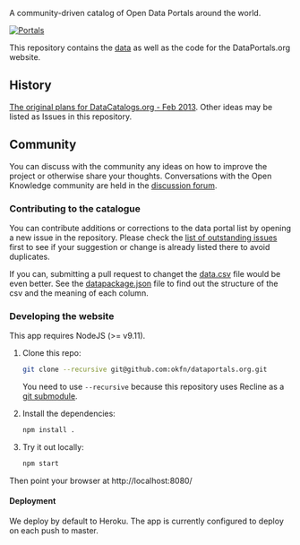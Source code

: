 A community-driven catalog of Open Data Portals around the world.

[![Portals](https://github.com/okfn/dataportals.org/actions/workflows/frictionless.yaml/badge.svg)](https://repository.frictionlessdata.io/pages/dashboard.html?user=okfn&repo=dataportals.org&flow=portals)

This repository contains the [data](data/README.md) as well as the code
for the DataPortals.org website.

## History

[The original plans for DataCatalogs.org - Feb 2013](https://docs.google.com/a/okfn.org/document/d/1MP1eaxUPir9msLt4rRwYqdupE3-qeLZAqFXRiXuvwkA/edit).
Other ideas may be listed as Issues in this repository.

## Community

You can discuss with the community any ideas on how to improve the
project or otherwise share your thoughts. Conversations with the Open
Knowledge community are held in the
[discussion forum](https://discuss.okfn.org/c/open-knowledge-labs/dataportals). 

### Contributing to the catalogue

You can contribute additions or corrections to the data portal list by
opening a new issue in the repository. Please check the
[list of outstanding issues](https://github.com/okfn/dataportals.org/issues)
first to see if your suggestion or change is already listed there to
avoid duplicates.

If you can, submitting a pull request to changet the
[data.csv](https://github.com/okfn/dataportals.org/blob/master/data/portals.csv)
file would be even better. See the
[datapackage.json](https://github.com/okfn/dataportals.org/blob/master/data/datapackage.json)
file to find out the structure of the csv and the meaning of each column.

### Developing the website

This app requires NodeJS (>= v9.11).

1. Clone this repo:

    ```bash
    git clone --recursive git@github.com:okfn/dataportals.org.git
    ```
    You need to use `--recursive` because this repository uses Recline as a
    [git submodule](https://github.blog/2016-02-01-working-with-submodules/#joining-a-project-using-submodules).

2. Install the dependencies:

    ```bash
    npm install .
    ```

3. Try it out locally:

    ```bash
    npm start
    ```

Then point your browser at http://localhost:8080/

#### Deployment

We deploy by default to Heroku. The app is currently configured to deploy on each push to master.
